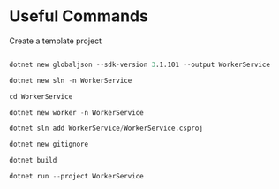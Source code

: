 Useful Commands
==============================

Create a template project

```s

dotnet new globaljson --sdk-version 3.1.101 --output WorkerService  

dotnet new sln -n WorkerService

cd WorkerService

dotnet new worker -n WorkerService

dotnet sln add WorkerService/WorkerService.csproj

dotnet new gitignore

dotnet build

dotnet run --project WorkerService
```


<style type="text/css">
.markdown-body {
  max-width: 1800px;
  margin-left: auto;
  margin-right: auto;
}
</style>

<link rel="stylesheet" href="./zCSS/bootstrap.min.css">
<script src="./zCSS/jquery-3.3.1.slim.min.js"></script>
<script src="./zCSS/popper.min.js"></script>
<script src="./zCSS/bootstrap.min.js"></script>